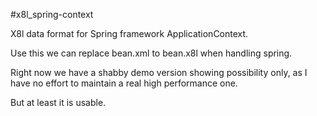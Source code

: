 #x8l_spring-context

X8l data format for Spring framework ApplicationContext.

Use this we can replace bean.xml to bean.x8l when handling spring.

Right now we have a shabby demo version showing possibility only,
as I have no effort to maintain a real high performance one.

But at least it is usable.
